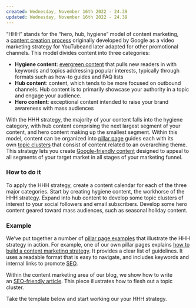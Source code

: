 ```yaml
---
created: Wednesday, November 16th 2022 - 24.39
updated: Wednesday, November 16th 2022 - 24.39
---
```

“HHH” stands for the “hero, hub, hygiene” model of content marketing, a [content creation process](https://www.similarweb.com/corp/blog/marketing/content-marketing/content-creation-process/) originally developed by Google as a video marketing strategy for YouTubeand later adapted for other promotional channels. This model divides content into three categories:

-   **Hygiene content**: [evergreen content](https://www.similarweb.com/corp/blog/marketing/content-marketing/evergreen-content/) that pulls new readers in with keywords and topics addressing popular interests, typically through formats such as how-to guides and FAQ lists
-   **Hub content**: content, which tends to be more focused on outbound channels. Hub content is to primarily showcase your authority in a topic and engage your audience.
-   **Hero content**: exceptional content intended to raise your brand awareness with mass audiences

With the HHH strategy, the majority of your content falls into the hygiene category, with hub content comprising the next largest segment of your content, and hero content making up the smallest segment. Within this model, content can be organized into [pillar page](https://www.similarweb.com/corp/blog/marketing/content-marketing/pillar-page/) guides each with its own [topic clusters](https://www.similarweb.com/corp/blog/marketing/content-marketing/topic-clusters/) that consist of content related to an overarching theme. This strategy lets you create [Google-friendly content](https://www.similarweb.com/corp/blog/marketing/content-marketing/create-google-friendly-content/) designed to appeal to all segments of your target market in all stages of your marketing funnel.

### **How to do it**

To apply the HHH strategy, create a content calendar for each of the three major categories. Start by creating hygiene content, the workhorse of the HHH strategy. Expand into hub content to develop some topic clusters of interest to your social followers and email subscribers. Develop some hero content geared toward mass audiences, such as seasonal holiday content.

### **Example**

We’ve put together a number of [pillar page examples](https://www.similarweb.com/corp/blog/marketing/content-marketing/pillar-page-examples/) that illustrate the HHH strategy in action. For example, one of our own pillar pages explains [how to build a content marketing strategy](https://www.similarweb.com/corp/blog/marketing/content-marketing/content-marketing-strategy/). It provides a clear list of guidelines. It uses a readable format that is easy to navigate, and includes keywords and internal links to promote [SEO](https://www.similarweb.com/corp/blog/marketing/seo/).

Within the content marketing area of our blog, we show how to write an [SEO-friendly article](https://www.similarweb.com/corp/blog/marketing/content-marketing/seo-friendly-article/). This piece illustrates how to flesh out a topic cluster. 

Take the template below and start working our your HHH strategy.